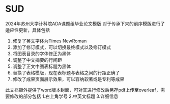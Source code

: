 # SUD
2024年苏州大学计科院ADA课题组毕业论文模版
对于传承下来的前序模版进行了适应性更新，具体包括
1. 修复了英文字体为Times NewRoman
2. 添加了修订模式，可以切换最终模式以及修订模式
3. 将图表目录的字体修正为黑体
4. 调整了中文摘要的行间距
5. 调整了正文中图表标题为黑体
6. 替换了表格模版，现在表标题与表格之间的行距正确了
7. 修改了成果页面展示效果，可以容纳软著或是专利等成果


此文档额外提供了word版本封面，可对其进行修改后另存pdf上传至overleaf，需要修改的部分包括
1.右上角学号
2.中英文标题
3.详细信息
